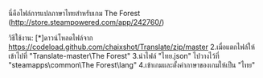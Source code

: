 นี่คือไฟล์การแปลภาษาไทยสำหรับเกม The Forest (http://store.steampowered.com/app/242760/)

วิธีใช้งาน:
[*]ดาวน์โหลดไฟล์จาก https://codeload.github.com/chaixshot/Translate/zip/master
2.เมื่อแตกไฟล์ให้เข้าไปที่ "Translate-master\The Forest"
3.นำไฟล์ "ไทย.json" ไปวางไว้ที่ "steamapps\common\The Forest\lang"
4.เข้าเกมและตั้งค่าภาษาของเกมให้เป็น "ไทย"
